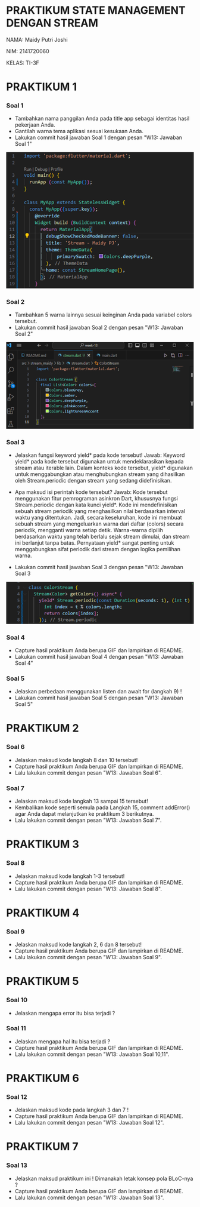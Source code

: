 # PRAKTIKUM STATE MANAGEMENT DENGAN STREAM

NAMA: Maidy Putri Joshi

NIM: 2141720060

KELAS: TI-3F

# PRAKTIKUM 1
### Soal 1
- Tambahkan nama panggilan Anda pada title app sebagai identitas hasil pekerjaan Anda.
- Gantilah warna tema aplikasi sesuai kesukaan Anda.
- Lakukan commit hasil jawaban Soal 1 dengan pesan "W13: Jawaban Soal 1"

![Screenshot hello_world](docs/soal1.png)

### Soal 2
- Tambahkan 5 warna lainnya sesuai keinginan Anda pada variabel colors tersebut.
- Lakukan commit hasil jawaban Soal 2 dengan pesan "W13: Jawaban Soal 2"

![Screenshot hello_world](docs/soal2.png)

### Soal 3
- Jelaskan fungsi keyword yield* pada kode tersebut!
     Jawab: Keyword yield* pada kode tersebut digunakan untuk mendeklarasikan kepada stream atau iterable lain. Dalam konteks kode tersebut, yield* digunakan untuk menggabungkan atau menghubungkan stream yang dihasilkan oleh Stream.periodic dengan stream yang sedang didefinisikan.

- Apa maksud isi perintah kode tersebut?
     Jawab: Kode tersebut menggunakan fitur pemrograman asinkron Dart, khususnya fungsi Stream.periodic dengan kata kunci yield*. Kode ini mendefinisikan sebuah stream periodik yang menghasilkan nilai berdasarkan interval waktu yang ditentukan. Jadi, secara keseluruhan, kode ini membuat sebuah stream yang mengeluarkan warna dari daftar (colors) secara periodik, mengganti warna setiap detik. Warna-warna dipilih berdasarkan waktu yang telah berlalu sejak stream dimulai, dan stream ini berlanjut tanpa batas. Pernyataan yield* sangat penting untuk menggabungkan sifat periodik dari stream dengan logika pemilihan warna.
- Lakukan commit hasil jawaban Soal 3 dengan pesan "W13: Jawaban Soal 3

![Screenshot hello_world](docs/soal3.png)

### Soal 4
- Capture hasil praktikum Anda berupa GIF dan lampirkan di README.
- Lakukan commit hasil jawaban Soal 4 dengan pesan "W13: Jawaban Soal 4"

### Soal 5
- Jelaskan perbedaan menggunakan listen dan await for (langkah 9) !
- Lakukan commit hasil jawaban Soal 5 dengan pesan "W13: Jawaban Soal 5"

# PRAKTIKUM 2
### Soal 6
- Jelaskan maksud kode langkah 8 dan 10 tersebut!
- Capture hasil praktikum Anda berupa GIF dan lampirkan di README.
- Lalu lakukan commit dengan pesan "W13: Jawaban Soal 6".

### Soal 7
- Jelaskan maksud kode langkah 13 sampai 15 tersebut!
- Kembalikan kode seperti semula pada Langkah 15, comment addError() agar Anda dapat melanjutkan ke praktikum 3 berikutnya.
- Lalu lakukan commit dengan pesan "W13: Jawaban Soal 7".

# PRAKTIKUM 3
### Soal 8
- Jelaskan maksud kode langkah 1-3 tersebut!
- Capture hasil praktikum Anda berupa GIF dan lampirkan di README.
- Lalu lakukan commit dengan pesan "W13: Jawaban Soal 8".

# PRAKTIKUM 4
### Soal 9
- Jelaskan maksud kode langkah 2, 6 dan 8 tersebut!
- Capture hasil praktikum Anda berupa GIF dan lampirkan di README.
- Lalu lakukan commit dengan pesan "W13: Jawaban Soal 9".

# PRAKTIKUM 5
### Soal 10
- Jelaskan mengapa error itu bisa terjadi ?

### Soal 11
- Jelaskan mengapa hal itu bisa terjadi ?
- Capture hasil praktikum Anda berupa GIF dan lampirkan di README.
- Lalu lakukan commit dengan pesan "W13: Jawaban Soal 10,11".

# PRAKTIKUM 6
### Soal 12
- Jelaskan maksud kode pada langkah 3 dan 7 !
- Capture hasil praktikum Anda berupa GIF dan lampirkan di README.
- Lalu lakukan commit dengan pesan "W13: Jawaban Soal 12".

# PRAKTIKUM 7
### Soal 13
- Jelaskan maksud praktikum ini ! Dimanakah letak konsep pola BLoC-nya ?
- Capture hasil praktikum Anda berupa GIF dan lampirkan di README.
- Lalu lakukan commit dengan pesan "W13: Jawaban Soal 13".